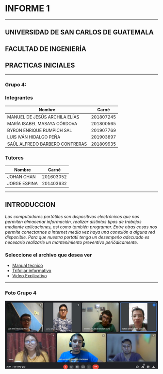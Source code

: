 # **INFORME 1**
___

## UNIVERSIDAD DE SAN CARLOS DE GUATEMALA
## FACULTAD DE INGENIERÍA
## PRACTICAS INICIALES
___



### **Grupo 4:**
### **Integrantes**

| Nombre | Carné  |
|--------|--------|
|MANUEL DE JESÚS ARCHILA ELÍAS  |201807245  |
|MARÍA ISABEL MASAYA CÓRDOVA    |201800565  |
|BYRON ENRIQUE RUMPICH SAL  |201907769  |
|LUIS IVÁN HIDALGO PEÑA |201903897  |
|SAÚL ALFREDO BARBERO CONTRERAS |201809935  |

### **Tutores**

| Nombre | Carné  |
|--------|--------|
|JOHAN CHAN |201603052  |
|JORGE ESPINA    |201403632  |


___


## **INTRODUCCION**
*Los computadores portátiles son dispositivos electrónicos que nos permiten almacenar información, realizar distintos tipos de trabajos mediante aplicaciones, así como también programar. Entre otras cosas nos permite conectarnos a internet media vez haya una conexión a alguna red disponible. Para que nuestra portátil tenga un desempeño adecuado es necesario realizarle un mantenimiento preventivo periódicamente.*


### **Seleccione el archivo que desea ver**

* [Manual tecnico](Manual_Grupo4.pdf)
* [Trifoliar informativo]()
* [Video Explicativo]()

___
### **Foto Grupo 4**


![GRUPO No.4](grupo4.jpg)
